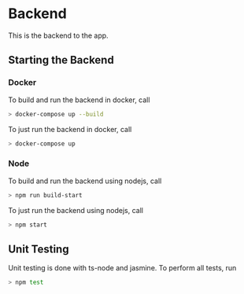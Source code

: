 # Backend

This is the backend to the app.

## Starting the Backend

### Docker

To build and run the backend in docker, call

```bash
> docker-compose up --build
```

To just run the backend in docker, call

```bash
> docker-compose up
```

### Node

To build and run the backend using nodejs, call

```bash
> npm run build-start
```

To just run the backend using nodejs, call

```bash
> npm start
```

## Unit Testing

Unit testing is done with ts-node and jasmine. To perform all tests, run

```bash
> npm test
```